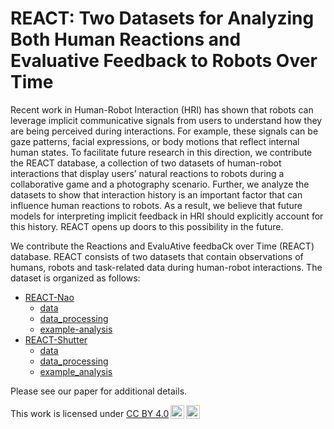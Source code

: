 # REACT: Two Datasets for Analyzing Both Human Reactions and Evaluative Feedback to Robots Over Time

Recent work in Human-Robot Interaction (HRI) has shown that robots can leverage implicit communicative signals from users to understand how they are being perceived during interactions. For example, these signals can be gaze patterns, facial expressions, or body motions that reflect internal human states. To facilitate future research in this direction, we contribute the REACT database, a collection of two datasets of human-robot interactions that display users’ natural reactions to robots during a collaborative game and a photography scenario. Further, we analyze the datasets to show that interaction history is an important factor that can influence human reactions to robots. As a result, we believe that future models for interpreting implicit feedback in HRI should explicitly account for this history. REACT opens up doors to this possibility in the future.

We contribute the Reactions and EvaluAtive feedbaCk over Time (REACT) database. REACT consists of two datasets that contain observations of humans, robots and task-related data during human-robot interactions. The dataset is organized as follows:

* [REACT-Nao](react-nao)
  * [data](react-nao/data/REACT-Nao_Data.md)
  * [data_processing](react-nao/data_processing/react-nao_dataprocessing.md)
  * [example-analysis](react-nao/example-analysis/react-nao_example_analysis.md) 
* [REACT-Shutter](react-shutter)
  * [data](react-shutter/data/REACT-Shutter_Data.md)
  * [data_processing](react-shutter/data_processing/react-shutter_dataprocessing.md)
  * [example_analysis](react-shutter/example_analysis/react-shutter_paperanalysis.ipynb) 

Please see our paper for additional details.

<p xmlns:cc="http://creativecommons.org/ns#" >This work is licensed under <a href="http://creativecommons.org/licenses/by/4.0/?ref=chooser-v1" target="_blank" rel="license noopener noreferrer" style="display:inline-block;">CC BY 4.0<img style="height:22px!important;margin-left:3px;vertical-align:text-bottom;" src="https://mirrors.creativecommons.org/presskit/icons/cc.svg?ref=chooser-v1"><img style="height:22px!important;margin-left:3px;vertical-align:text-bottom;" src="https://mirrors.creativecommons.org/presskit/icons/by.svg?ref=chooser-v1"></a></p>
